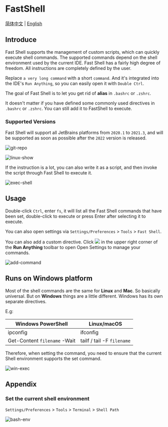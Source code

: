 # FastShell

<p> 

[简体中文](https://github.com/obiscr/FastShell/blob/main/README_CN.md)  |
[English](https://github.com/obiscr/FastShell/blob/main/README.md)

</p>

## Introduce

Fast Shell supports the management of custom scripts, which can quickly execute shell commands. The supported commands depend on the shell environment used by the current IDE.
Fast Shell has a fairly high degree of freedom. All instructions are completely defined by the user.

Replace `a very long command` with a short `command`. And it's integrated into the IDE's `Run Anything`, so you can easily open it with `Double Ctrl`.

The goal of Fast Shell is to let you get rid of **alias** in `.bashrc` or `.zshrc`.

It doesn't matter if you have defined some commonly used directives in `.bashrc` or `.zshrc`. You can still add it to FastShell to execute.

### Supported Versions

Fast Shell will support all JetBrains platforms from `2020.1` to `2021.3`, and will be supported as soon as possible after the `2022` version is released.

![git-repo](https://user-images.githubusercontent.com/28687074/160279796-574b4bd9-170a-472d-9a4e-fa897866b051.png)


![linux-show](https://user-images.githubusercontent.com/28687074/160279800-9b388cdc-a687-488c-a1eb-17785f750272.gif)

If the instruction is a lot, you can also write it as a script, and then invoke the script through Fast Shell to execute it.

![exec-shell](https://user-images.githubusercontent.com/28687074/160279810-2371b3cd-57f9-487c-888c-27dd49e1fec0.gif)


## Usage

Double-click `Ctrl`, enter `fs`, it will list all the Fast Shell commands that have been set, double-click to execute or press Enter after selecting it to execute.

You can also open settings via `Settings/Preferences` > `Tools` > `Fast Shell`.

You can also add a custom directive. Click ![](https://intellij-icons.jetbrains.design/icons/AllIcons/general/settings.svg) in the upper right corner of the **Run Anything** toolbar to open Open Settings to manage your commands.

![add-command](https://user-images.githubusercontent.com/28687074/160279806-2120b040-72f3-4319-8c5c-055cb05fb305.gif)

## Runs on Windows platform

Most of the shell commands are the same for **Linux** and **Mac**. So basically universal. But on **Windows** things are a little different. Windows has its own separate directives.

E.g:

|  Windows PowerShell  | Linux/macOS  |
|  ----  | ----  |
| ipconfig  | ifconfig |
| Get-Content `filename` -Wait  | tailf / tail -F `filename` |

Therefore, when setting the command, you need to ensure that the current Shell environment supports the set command.

![win-exec](https://user-images.githubusercontent.com/28687074/160281920-fb654a8d-f4fe-49ba-b552-7f00f0c292be.gif)

## Appendix

### Set the current shell environment

`Settings/Preferences` > `Tools` > `Terminal` > `Shell Path`

![bash-env](https://user-images.githubusercontent.com/28687074/160279815-5fa10f79-f6bb-42a7-86e1-22417765dea4.png)
